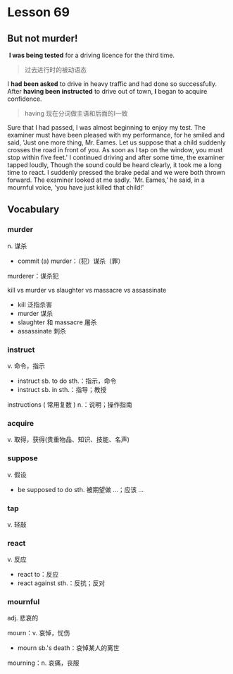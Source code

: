 # Lesson 69

## But not murder!

​	**I was being tested** for a driving licence for the third time. 

> 过去进行时的被动语态

I **had been asked** to drive in heavy traffic and had done so successfully. After **having been instructed** to drive out of town, **I** began to acquire confidence. 

> having 现在分词做主语和后面的I一致

Sure that I had passed, I was almost beginning to enjoy my test. The examiner must have been pleased with my performance, for he smiled and said, 'Just one more thing, Mr. Eames. Let us suppose that a child suddenly crosses the road in front of you. As soon as I tap on the window, you must stop within five feet.' I continued driving and after some time, the examiner tapped loudly, Though the sound could be heard clearly, it took me a long time to react. I suddenly pressed the brake pedal and we were both thrown forward. The examiner looked at me sadly. 'Mr. Eames,' he said, in a mournful voice, 'you have just killed that child!'

## Vocabulary

### murder

n. 谋杀

* commit (a) murder：（犯）谋杀（罪）

murderer：谋杀犯

kill vs murder vs slaughter vs massacre vs assassinate

* kill 泛指杀害
* murder 谋杀
* slaughter 和 massacre 屠杀
* assassinate 刺杀

### instruct

v. 命令，指示

* instruct sb. to do sth.：指示，命令
* instruct sb. in sth.：指导；教授

instructions ( 常用复数 ) n.：说明；操作指南

### acquire

v. 取得，获得(贵重物品、知识、技能、名声)

### suppose

v. 假设

* be supposed to do sth. 被期望做 …；应该 …

### tap

v. 轻敲

### react

v. 反应

* react to：反应
* react against sth.：反抗；反对

### mournful

adj. 悲哀的

mourn：v. 哀悼，忧伤

* mourn sb.'s death：哀悼某人的离世

mourning：n. 哀痛，丧服